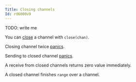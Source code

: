 ```yaml
---
Title: Closing channels
Id: rd6000v9
---
```


TODO: write me

You can [close](a-rd6000v9) a channel with `close(chan)`.

Closing channel twice [panics](ch-4350).

Sending to closed channel [panics](ch-4350).

A receive from closed channels returns zero value immediately.

A closed channel finishes `range` over a channel.
